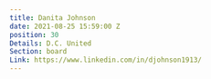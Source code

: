 ```yaml
---
title: Danita Johnson
date: 2021-08-25 15:59:00 Z
position: 30
Details: D.C. United
Section: board
Link: https://www.linkedin.com/in/djohnson1913/
---
```


